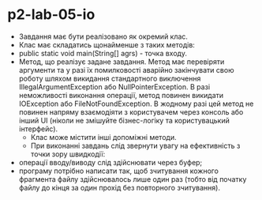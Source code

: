 # p2-lab-05-io

- Завдання має бути реалізовано як окремий клас. 
- Клас має складатись щонайменше з таких методів:
- public static void main(String[] agrs) - точка входу. 
- Метод, що реалізує задане завдання. Метод має перевіряти аргументи та у разі їх помилковості аварійно закінчувати свою роботу шляхом викидання стандартного виключення IllegalArgumentException або NullPointerException. В разі неможливості виконання операції, метод повинен викидати IOException або FileNotFoundException. В жодному разі цей метод не повинен напряму взаємодіяти з користувачем через консоль або інший UI (ніколи не змішуйте бізнес-логіку та користувацький інтерфейс). 
	- Клас може містити інші допоміжні методи. 
	- При виконанні завдань слід звернути увагу на ефективність з точки зору швидкодії:
- операції вводу/виводу слід здійснювати через буфер;
- програму потрібно написати так, щоб зчитування кожного фрагмента файлу здійснювалось лише один раз (тобто від початку файлу до кінця за один прохід без повторного зчитування).
